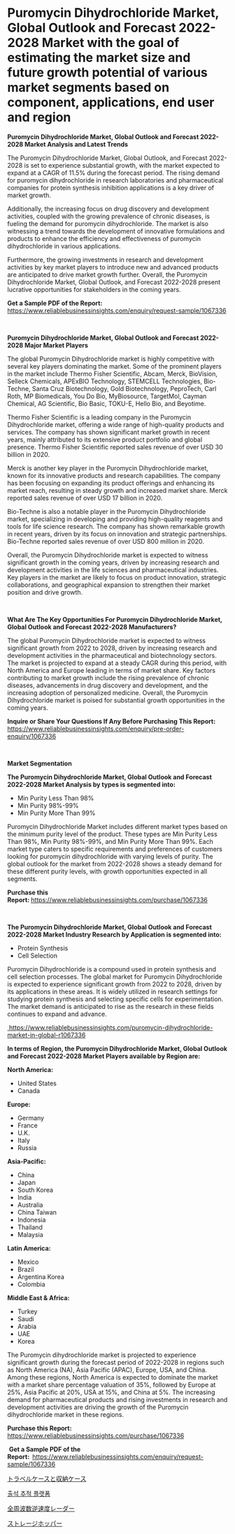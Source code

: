 <p><h1>Puromycin Dihydrochloride Market, Global Outlook and Forecast 2022-2028 Market with the goal of estimating the market size and future growth potential of various market segments based on component, applications, end user and region</h1></p><p><strong>Puromycin Dihydrochloride Market, Global Outlook and Forecast 2022-2028 Market Analysis and Latest Trends</strong></p>
<p><p>The Puromycin Dihydrochloride Market, Global Outlook, and Forecast 2022-2028 is set to experience substantial growth, with the market expected to expand at a CAGR of 11.5% during the forecast period. The rising demand for puromycin dihydrochloride in research laboratories and pharmaceutical companies for protein synthesis inhibition applications is a key driver of market growth.</p><p>Additionally, the increasing focus on drug discovery and development activities, coupled with the growing prevalence of chronic diseases, is fueling the demand for puromycin dihydrochloride. The market is also witnessing a trend towards the development of innovative formulations and products to enhance the efficiency and effectiveness of puromycin dihydrochloride in various applications.</p><p>Furthermore, the growing investments in research and development activities by key market players to introduce new and advanced products are anticipated to drive market growth further. Overall, the Puromycin Dihydrochloride Market, Global Outlook, and Forecast 2022-2028 present lucrative opportunities for stakeholders in the coming years.</p></p>
<p><strong>Get a Sample PDF of the Report:&nbsp;</strong> <a href="https://www.reliablebusinessinsights.com/enquiry/request-sample/1067336">https://www.reliablebusinessinsights.com/enquiry/request-sample/1067336</a></p>
<p>&nbsp;</p>
<p><strong>Puromycin Dihydrochloride Market, Global Outlook and Forecast 2022-2028 Major Market Players</strong></p>
<p><p>The global Puromycin Dihydrochloride market is highly competitive with several key players dominating the market. Some of the prominent players in the market include Thermo Fisher Scientific, Abcam, Merck, BioVision, Selleck Chemicals, APExBIO Technology, STEMCELL Technologies, Bio-Techne, Santa Cruz Biotechnology, Gold Biotechnology, PeproTech, Carl Roth, MP Biomedicals, You Do Bio, MyBiosource, TargetMol, Cayman Chemical, AG Scientific, Bio Basic, TOKU-E, Hello Bio, and Beyotime.</p><p>Thermo Fisher Scientific is a leading company in the Puromycin Dihydrochloride market, offering a wide range of high-quality products and services. The company has shown significant market growth in recent years, mainly attributed to its extensive product portfolio and global presence. Thermo Fisher Scientific reported sales revenue of over USD 30 billion in 2020.</p><p>Merck is another key player in the Puromycin Dihydrochloride market, known for its innovative products and research capabilities. The company has been focusing on expanding its product offerings and enhancing its market reach, resulting in steady growth and increased market share. Merck reported sales revenue of over USD 17 billion in 2020.</p><p>Bio-Techne is also a notable player in the Puromycin Dihydrochloride market, specializing in developing and providing high-quality reagents and tools for life science research. The company has shown remarkable growth in recent years, driven by its focus on innovation and strategic partnerships. Bio-Techne reported sales revenue of over USD 800 million in 2020.</p><p>Overall, the Puromycin Dihydrochloride market is expected to witness significant growth in the coming years, driven by increasing research and development activities in the life sciences and pharmaceutical industries. Key players in the market are likely to focus on product innovation, strategic collaborations, and geographical expansion to strengthen their market position and drive growth.</p></p>
<p>&nbsp;</p>
<p><strong>What Are The Key Opportunities For Puromycin Dihydrochloride Market, Global Outlook and Forecast 2022-2028 Manufacturers?</strong></p>
<p><p>The global Puromycin Dihydrochloride market is expected to witness significant growth from 2022 to 2028, driven by increasing research and development activities in the pharmaceutical and biotechnology sectors. The market is projected to expand at a steady CAGR during this period, with North America and Europe leading in terms of market share. Key factors contributing to market growth include the rising prevalence of chronic diseases, advancements in drug discovery and development, and the increasing adoption of personalized medicine. Overall, the Puromycin Dihydrochloride market is poised for substantial growth opportunities in the coming years.</p></p>
<p><strong>Inquire or Share Your Questions If Any Before Purchasing This Report:</strong> <a href="https://www.reliablebusinessinsights.com/enquiry/pre-order-enquiry/1067336">https://www.reliablebusinessinsights.com/enquiry/pre-order-enquiry/1067336</a></p>
<p>&nbsp;</p>
<p><strong>Market Segmentation</strong></p>
<p><strong>The Puromycin Dihydrochloride Market, Global Outlook and Forecast 2022-2028 Market Analysis by types is segmented into:</strong></p>
<p><ul><li>Min Purity Less Than 98%</li><li>Min Purity 98%-99%</li><li>Min Purity More Than 99%</li></ul></p>
<p><p>Puromycin Dihydrochloride Market includes different market types based on the minimum purity level of the product. These types are Min Purity Less Than 98%, Min Purity 98%-99%, and Min Purity More Than 99%. Each market type caters to specific requirements and preferences of customers looking for puromycin dihydrochloride with varying levels of purity. The global outlook for the market from 2022-2028 shows a steady demand for these different purity levels, with growth opportunities expected in all segments.</p></p>
<p><strong>Purchase this Report:&nbsp;</strong><a href="https://www.reliablebusinessinsights.com/purchase/1067336">https://www.reliablebusinessinsights.com/purchase/1067336</a></p>
<p>&nbsp;</p>
<p><strong>The Puromycin Dihydrochloride Market, Global Outlook and Forecast 2022-2028 Market Industry Research by Application is segmented into:</strong></p>
<p><ul><li>Protein Synthesis</li><li>Cell Selection</li></ul></p>
<p><p>Puromycin Dihydrochloride is a compound used in protein synthesis and cell selection processes. The global market for Puromycin Dihydrochloride is expected to experience significant growth from 2022 to 2028, driven by its applications in these areas. It is widely utilized in research settings for studying protein synthesis and selecting specific cells for experimentation. The market demand is anticipated to rise as the research in these fields continues to expand and advance.</p></p>
<p><a href="https://www.reliablebusinessinsights.com/puromycin-dihydrochloride-market-in-global-r1067336">&nbsp;https://www.reliablebusinessinsights.com/puromycin-dihydrochloride-market-in-global-r1067336</a></p>
<p><strong>In terms of Region, the Puromycin Dihydrochloride Market, Global Outlook and Forecast 2022-2028 Market Players available by Region are:</strong></p>
<p>
    <p> <strong> North America: </strong>
        <ul>
            <li>United States</li>
            <li>Canada</li>
        </ul>
        </p> 
    <p> <strong> Europe: </strong>
        <ul>
            <li>Germany</li>
            <li>France</li>
            <li>U.K.</li>
            <li>Italy</li>
            <li>Russia</li>
        </ul>
        </p> 
    <p> <strong> Asia-Pacific: </strong>
        <ul>
            <li>China</li>
            <li>Japan</li>
            <li>South Korea</li>
            <li>India</li>
            <li>Australia</li>
            <li>China Taiwan</li>
            <li>Indonesia</li>
            <li>Thailand</li>
            <li>Malaysia</li>
        </ul>
        </p> 
    <p> <strong> Latin America: </strong>
        <ul>
            <li>Mexico</li>
            <li>Brazil</li>
            <li>Argentina Korea</li>
            <li>Colombia</li>
        </ul>
        </p> 
    <p> <strong> Middle East & Africa: </strong>
        <ul>
            <li>Turkey</li>
            <li>Saudi</li>
            <li>Arabia</li>
            <li>UAE</li>
            <li>Korea</li>
        </ul>
    </p>
    </p>
<p><p>The Puromycin dihydrochloride market is projected to experience significant growth during the forecast period of 2022-2028 in regions such as North America (NA), Asia Pacific (APAC), Europe, USA, and China. Among these regions, North America is expected to dominate the market with a market share percentage valuation of 35%, followed by Europe at 25%, Asia Pacific at 20%, USA at 15%, and China at 5%. The increasing demand for pharmaceutical products and rising investments in research and development activities are driving the growth of the Puromycin dihydrochloride market in these regions.</p></p>
<p><strong>Purchase this Report: </strong><a href="https://www.reliablebusinessinsights.com/purchase/1067336">https://www.reliablebusinessinsights.com/purchase/1067336</a></p>
<p>&nbsp;<strong>Get a Sample PDF of the Report:&nbsp;&nbsp;</strong><a href="https://www.reliablebusinessinsights.com/enquiry/request-sample/1067336">https://www.reliablebusinessinsights.com/enquiry/request-sample/1067336</a></p>
<p><strong></strong></p>
<p><p><a href="https://github.com/tanyaali3/Market-Research-Report-List-1/blob/main/615766786594.md">トラベルケースと収納ケース</a></p><p><a href="https://medium.com/@haroldwarren626/%EC%B6%9C%EC%84%9D-%EC%B6%94%EC%A0%81-%ED%94%8C%EB%9E%AB%ED%8F%BC-%EC%8B%9C%EC%9E%A5-%EA%B7%9C%EB%AA%A8-cagr-%ED%8A%B8%EB%A0%8C%EB%93%9C-2024-2030-5120a2ec090f">출석 추적 플랫폼</a></p><p><a href="https://github.com/DwightHuels1/Market-Research-Report-List-1/blob/main/397518086595.md">全周波数逆速度レーダー</a></p><p><a href="https://medium.com/@camerondowd204/%E3%82%B9%E3%83%88%E3%83%AC%E3%83%BC%E3%82%B8%E3%83%9B%E3%83%83%E3%83%91%E3%83%BC%E3%83%9E%E3%83%BC%E3%82%B1%E3%83%83%E3%83%88%E3%81%AF%E5%B8%82%E5%A0%B4%E3%82%B7%E3%82%A7%E3%82%A2-%E3%82%B5%E3%82%A4%E3%82%BA-2031%E5%B9%B4%E3%81%BE%E3%81%A7%E3%81%AE%E4%BA%88%E6%B8%AC%E3%81%AB%E7%84%A6%E7%82%B9%E3%82%92%E5%BD%93%E3%81%A6%E3%81%A6%E3%81%84%E3%81%BE%E3%81%99-2401d59a2568">ストレージホッパー</a></p></p>